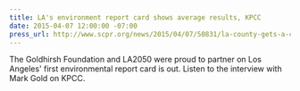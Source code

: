 ```yaml
---
title: LA's environment report card shows average results, KPCC
date: 2015-04-07 12:00:00 -07:00
press_url: http://www.scpr.org/news/2015/04/07/50831/la-county-gets-a-c-on-the-environment/
---
```


The Goldhirsh Foundation and LA2050 were proud to partner on Los Angeles' first environmental report card is out. Listen to the interview with Mark Gold on KPCC.
